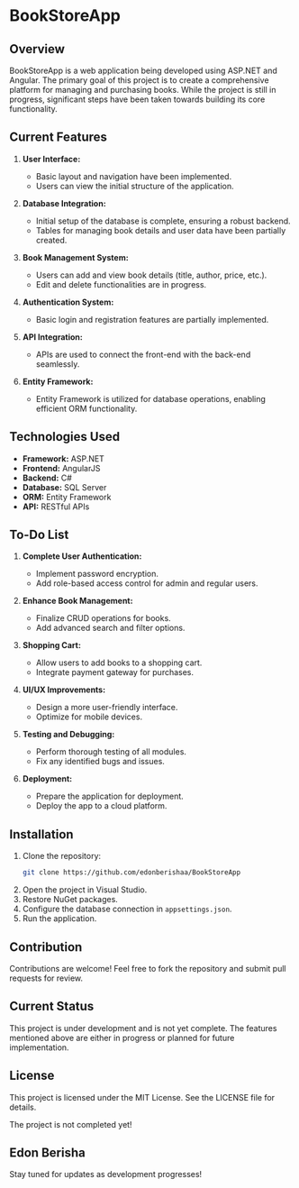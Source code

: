 # BookStoreApp

## Overview
BookStoreApp is a web application being developed using ASP.NET and Angular. The primary goal of this project is to create a comprehensive platform for managing and purchasing books. While the project is still in progress, significant steps have been taken towards building its core functionality.

## Current Features
1. **User Interface:**
   - Basic layout and navigation have been implemented.
   - Users can view the initial structure of the application.

2. **Database Integration:**
   - Initial setup of the database is complete, ensuring a robust backend.
   - Tables for managing book details and user data have been partially created.

3. **Book Management System:**
   - Users can add and view book details (title, author, price, etc.).
   - Edit and delete functionalities are in progress.

4. **Authentication System:**
   - Basic login and registration features are partially implemented.

5. **API Integration:**
   - APIs are used to connect the front-end with the back-end seamlessly.

6. **Entity Framework:**
   - Entity Framework is utilized for database operations, enabling efficient ORM functionality.

## Technologies Used
- **Framework:** ASP.NET
- **Frontend:** AngularJS
- **Backend:** C#
- **Database:** SQL Server
- **ORM:** Entity Framework
- **API:** RESTful APIs

## To-Do List
1. **Complete User Authentication:**
   - Implement password encryption.
   - Add role-based access control for admin and regular users.

2. **Enhance Book Management:**
   - Finalize CRUD operations for books.
   - Add advanced search and filter options.

3. **Shopping Cart:**
   - Allow users to add books to a shopping cart.
   - Integrate payment gateway for purchases.

4. **UI/UX Improvements:**
   - Design a more user-friendly interface.
   - Optimize for mobile devices.

5. **Testing and Debugging:**
   - Perform thorough testing of all modules.
   - Fix any identified bugs and issues.

6. **Deployment:**
   - Prepare the application for deployment.
   - Deploy the app to a cloud platform.

## Installation
1. Clone the repository:
   ```bash
   git clone https://github.com/edonberishaa/BookStoreApp
   ```
2. Open the project in Visual Studio.
3. Restore NuGet packages.
4. Configure the database connection in `appsettings.json`.
5. Run the application.

## Contribution
Contributions are welcome! Feel free to fork the repository and submit pull requests for review.

## Current Status
This project is under development and is not yet complete. The features mentioned above are either in progress or planned for future implementation.

## License
This project is licensed under the MIT License. See the LICENSE file for details.

The project is not completed yet!

Edon Berisha
---

Stay tuned for updates as development progresses!

